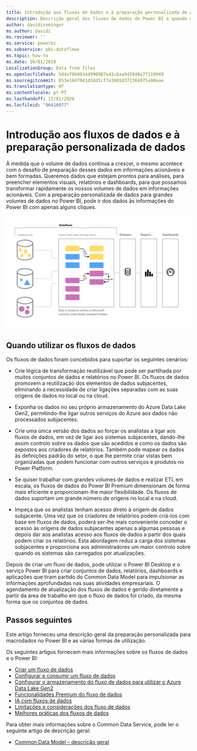 ```yaml
---
title: Introdução aos fluxos de dados e à preparação personalizada de dados
description: Descrição geral dos fluxos de dados do Power BI e quando devem ser utilizados
author: davidiseminger
ms.author: davidi
ms.reviewer: ''
ms.service: powerbi
ms.subservice: pbi-dataflows
ms.topic: how-to
ms.date: 10/01/2020
LocalizationGroup: Data from files
ms.openlocfilehash: 5dde70b9834d990987e42c6aa945940a7f110949
ms.sourcegitcommit: 653e18d7041d3dd1cf7a38010372366975a98eae
ms.translationtype: HT
ms.contentlocale: pt-PT
ms.lasthandoff: 12/01/2020
ms.locfileid: "96416077"
---
```

# <a name="introduction-to-dataflows-and-self-service-data-prep"></a>Introdução aos fluxos de dados e à preparação personalizada de dados

À medida que o volume de dados continua a crescer, o mesmo acontece com o desafio de preparação desses dados em informações acionáveis e bem formadas. Queremos dados que estejam prontos para análises, para preencher elementos visuais, relatórios e dashboards, para que possamos transformar rapidamente os nossos volumes de dados em informações acionáveis. Com a preparação personalizada de dados para grandes volumes de dados no Power BI, pode ir dos dados às informações do Power BI com apenas alguns cliques.

![fluxo de dados](media/dataflows-introduction-self-service-flow.png)

## <a name="when-to-use-dataflows"></a>Quando utilizar os fluxos de dados

Os fluxos de dados foram concebidos para suportar os seguintes cenários:

* Crie lógica de transformação reutilizável que pode ser partilhada por muitos conjuntos de dados e relatórios no Power BI. Os fluxos de dados promovem a reutilização dos elementos de dados subjacentes, eliminando a necessidade de criar ligações separadas com as suas origens de dados no local ou na cloud.

* Exponha os dados no seu próprio armazenamento do Azure Data Lake Gen2, permitindo-lhe ligar outros serviços do Azure aos dados não processados subjacentes.

* Crie uma única versão dos dados ao forçar os analistas a ligar aos fluxos de dados, em vez de ligar aos sistemas subjacentes, dando-lhe assim controlo sobre os dados que são acedidos e como os dados são expostos aos criadores de relatórios. Também pode mapear os dados às definições padrão do setor, o que lhe permite criar vistas bem organizadas que podem funcionar com outros serviços e produtos no Power Platform.

* Se quiser trabalhar com grandes volumes de dados e realizar ETL em escala, os fluxos de dados do Power BI Premium dimensionam de forma mais eficiente e proporcionam-lhe maior flexibilidade. Os fluxos de dados suportam um grande número de origens no local e na cloud. 

* Impeça que os analistas tenham acesso direto à origem de dados subjacente. Uma vez que os criadores de relatórios podem criá-los com base em fluxos de dados, poderá ser-lhe mais conveniente conceder o acesso às origens de dados subjacentes apenas a algumas pessoas e depois dar aos analistas acesso aos fluxos de dados a partir dos quais podem criar os relatórios. Esta abordagem reduz a carga dos sistemas subjacentes e proporciona aos administradores um maior controlo sobre quando os sistemas são carregados por atualizações.

Depois de criar um fluxo de dados, pode utilizar o Power BI Desktop e o serviço Power BI para criar conjuntos de dados, relatórios, dashboards e aplicações que tiram partido do Common Data Model para impulsionar as informações aprofundadas nas suas atividades empresariais. O agendamento de atualização dos fluxos de dados é gerido diretamente a partir da área de trabalho em que o fluxo de dados foi criado, da mesma forma que os conjuntos de dados.

## <a name="next-steps"></a>Passos seguintes
Este artigo forneceu uma descrição geral da preparação personalizada para macrodados no Power BI e as várias formas de utilização. 

Os seguintes artigos fornecem mais informações sobre os fluxos de dados e o Power BI:

* [Criar um fluxo de dados](dataflows-create.md)
* [Configurar e consumir um fluxo de dados](dataflows-configure-consume.md)
* [Configurar o armazenamento do fluxo de dados para utilizar o Azure Data Lake Gen2](dataflows-azure-data-lake-storage-integration.md)
* [Funcionalidades Premium do fluxo de dados](dataflows-premium-features.md)
* [IA com fluxos de dados](dataflows-machine-learning-integration.md)
* [Limitações e considerações dos fluxo de dados](dataflows-features-limitations.md)
* [Melhores práticas dos fluxos de dados](dataflows-best-practices.md)


Para obter mais informações sobre o Common Data Service, pode ler o seguinte artigo de descrição geral:
* [Common Data Model – descrição geral](/powerapps/common-data-model/overview)